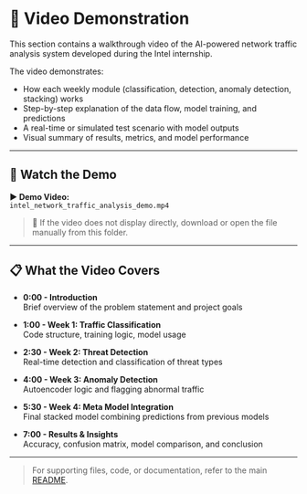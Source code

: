 # 🎥 Video Demonstration

This section contains a walkthrough video of the AI-powered network traffic analysis system developed during the Intel internship.

The video demonstrates:

- How each weekly module (classification, detection, anomaly detection, stacking) works
- Step-by-step explanation of the data flow, model training, and predictions
- A real-time or simulated test scenario with model outputs
- Visual summary of results, metrics, and model performance

---

## 📼 Watch the Demo

**▶️ Demo Video:**  
`intel_network_traffic_analysis_demo.mp4` 

> 🔽 If the video does not display directly, download or open the file manually from this folder.

---

## 📋 What the Video Covers

- **0:00 - Introduction**  
  Brief overview of the problem statement and project goals

- **1:00 - Week 1: Traffic Classification**  
  Code structure, training logic, model usage

- **2:30 - Week 2: Threat Detection**  
  Real-time detection and classification of threat types

- **4:00 - Week 3: Anomaly Detection**  
  Autoencoder logic and flagging abnormal traffic

- **5:30 - Week 4: Meta Model Integration**  
  Final stacked model combining predictions from previous models

- **7:00 - Results & Insights**  
  Accuracy, confusion matrix, model comparison, and conclusion
  
---

> For supporting files, code, or documentation, refer to the main [README](../README.md).
